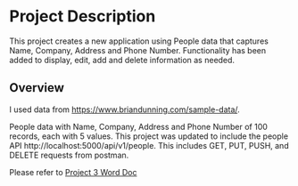 # Project Description
This project creates a new application using People data that captures Name, Company, Address and Phone Number.  Functionality has been added to display, edit, add and delete information as needed.  

##  Overview
I used data from https://www.briandunning.com/sample-data/. 

People data with Name, Company, Address and Phone Number of 100 records, each with 5 values.
This project was updated to include the people API http://localhost:5000/api/v1/people. This includes GET, PUT, PUSH, and DELETE requests from postman.

Please refer to <a href="https://github.com/sainarasimhak/Project3/blob/master/PJ3.docx">Project 3 Word Doc</a>
